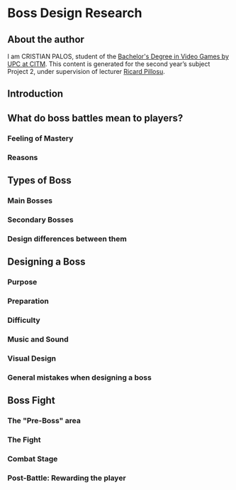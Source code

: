 # Boss Design Research

## About the author
I am CRISTIAN PALOS, student of the [Bachelor's Degree in Video Games by UPC at CITM](https://www.citm.upc.edu/ing/estudis/graus-videojocs/). This content is generated for the second year’s subject Project 2, under supervision of lecturer
[Ricard Pillosu](https://es.linkedin.com/in/ricardpillosu).

## Introduction

## What do boss battles mean to players?
### Feeling of Mastery
### Reasons

## Types of Boss
### Main Bosses
### Secondary Bosses
### Design differences between them

## Designing a Boss
### Purpose
### Preparation
### Difficulty
### Music and Sound
### Visual Design
### General mistakes when designing a boss

## Boss Fight
### The "Pre-Boss" area
### The Fight
### Combat Stage
### Post-Battle: Rewarding the player

